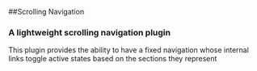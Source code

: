 ##Scrolling Navigation

### A lightweight scrolling navigation plugin

This plugin provides the ability to have a fixed navigation whose internal links toggle active states based on the sections they represent


